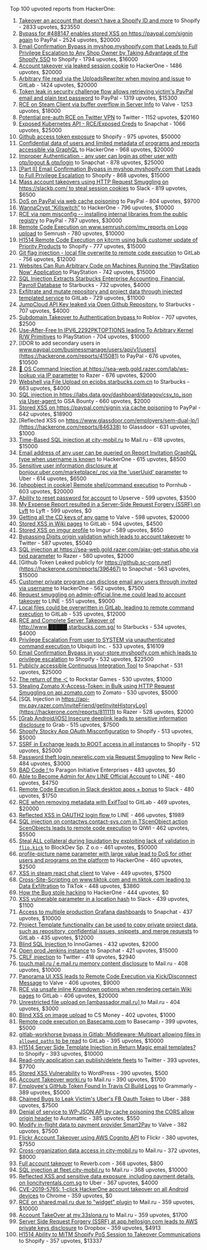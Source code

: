 Top 100 upvoted reports from HackerOne:

1. [Takeover an account that doesn't have a Shopify ID and more](https://hackerone.com/reports/867513) to Shopify - 2833 upvotes, $23550
2. [Bypass for #488147 enables stored XSS on https://paypal.com/signin again](https://hackerone.com/reports/510152) to PayPal - 2524 upvotes, $20000
3. [Email Confirmation Bypass in myshop.myshopify.com that Leads to Full Privilege Escalation to Any Shop Owner by Taking Advantage of the Shopify SSO](https://hackerone.com/reports/791775) to Shopify - 1794 upvotes, $16000
4. [Account takeover via leaked session cookie](https://hackerone.com/reports/745324) to HackerOne - 1486 upvotes, $20000
5. [Arbitrary file read via the UploadsRewriter when moving and issue](https://hackerone.com/reports/827052) to GitLab - 1424 upvotes, $20000
6. [Token leak in security challenge flow allows retrieving victim's PayPal email and plain text password](https://hackerone.com/reports/739737) to PayPal - 1319 upvotes, $15300
7. [RCE on Steam Client via buffer overflow in Server Info](https://hackerone.com/reports/470520) to Valve - 1253 upvotes, $18000
8. [Potential pre-auth RCE on Twitter VPN](https://hackerone.com/reports/591295) to Twitter - 1152 upvotes, $20160
9. [Exposed Kubernetes API - RCE/Exposed Creds](https://hackerone.com/reports/455645) to Snapchat - 1066 upvotes, $25000
10. [Github access token exposure](https://hackerone.com/reports/1087489) to Shopify - 975 upvotes, $50000
11. [Confidential data of users and limited metadata of programs and reports accessible via GraphQL](https://hackerone.com/reports/489146) to HackerOne - 968 upvotes, $20000
12. [Improper Authentication - any user can login as other user with otp/logout & otp/login](https://hackerone.com/reports/921780) to Snapchat - 878 upvotes, $25000
13. [[Part II] Email Confirmation Bypass in myshop.myshopify.com that Leads to Full Privilege Escalation](https://hackerone.com/reports/796808) to Shopify - 868 upvotes, $15000
14. [Mass account takeovers using HTTP Request Smuggling on https://slackb.com/ to steal session cookies](https://hackerone.com/reports/737140) to Slack - 819 upvotes, $6500
15. [DoS on PayPal via web cache poisoning](https://hackerone.com/reports/622122) to PayPal - 804 upvotes, $9700
16. [WannaCrypt “Killswitch”](https://hackerone.com/reports/228648) to HackerOne - 796 upvotes, $10000
17. [RCE via npm misconfig -- installing internal libraries from the public registry](https://hackerone.com/reports/925585) to PayPal - 787 upvotes, $30000
18. [Remote Code Execution on www.semrush.com/my_reports on Logo upload](https://hackerone.com/reports/403417) to Semrush - 780 upvotes, $10000
19. [H1514 Remote Code Execution on kitcrm using bulk customer update of Priority Products](https://hackerone.com/reports/422944) to Shopify - 777 upvotes, $15000
20. [Git flag injection - local file overwrite to remote code execution](https://hackerone.com/reports/658013) to GitLab - 756 upvotes, $12000
21. [Websites Can Run Arbitrary Code on Machines Running the 'PlayStation Now' Application](https://hackerone.com/reports/873614) to PlayStation - 742 upvotes, $15000
22. [SQL Injection Extracts Starbucks Enterprise Accounting, Financial, Payroll Database](https://hackerone.com/reports/531051) to Starbucks - 732 upvotes, $4000
23. [Exfiltrate and mutate repository and project data through injected templated service](https://hackerone.com/reports/446585) to GitLab - 729 upvotes, $11000
24. [JumpCloud API Key leaked via Open Github Repository.](https://hackerone.com/reports/716292) to Starbucks - 707 upvotes, $4000
25. [Subdomain Takeover to Authentication bypass ](https://hackerone.com/reports/335330) to Roblox - 707 upvotes, $2500
26. [Use-After-Free In IPV6_2292PKTOPTIONS leading To Arbitrary Kernel R/W Primitives](https://hackerone.com/reports/826026) to PlayStation - 704 upvotes, $10000
27. [IDOR to add secondary users in www.paypal.com/businessmanage/users/api/v1/users](https://hackerone.com/reports/415081) to PayPal - 676 upvotes, $10500
28. [🐞 OS Command Injection at https://sea-web.gold.razer.com/lab/ws-lookup via IP parameter](https://hackerone.com/reports/821962) to Razer - 676 upvotes, $2000
29. [Webshell via File Upload on ecjobs.starbucks.com.cn](https://hackerone.com/reports/506646) to Starbucks - 663 upvotes, $4000
30. [SQL injection in https://labs.data.gov/dashboard/datagov/csv_to_json via User-agent ](https://hackerone.com/reports/297478) to GSA Bounty - 660 upvotes, $2000
31. [Stored XSS on https://paypal.com/signin via cache poisoning](https://hackerone.com/reports/488147) to PayPal - 642 upvotes, $18900
32. [Reflected XSS on https://www.glassdoor.com/employers/sem-dual-lp/](https://hackerone.com/reports/846338) to Glassdoor - 631 upvotes, $1000
33. [Time-Based SQL injection at city-mobil.ru](https://hackerone.com/reports/868436) to Mail.ru - 618 upvotes, $15000
34. [Email address of any user can be queried on Report Invitation GraphQL type when username is known](https://hackerone.com/reports/792927) to HackerOne - 615 upvotes, $8500
35. [Sensitive user information disclosure at bonjour.uber.com/marketplace/_rpc via the 'userUuid' parameter](https://hackerone.com/reports/542340) to Uber - 614 upvotes, $6500
36. [[phpobject in cookie] Remote shell/command execution](https://hackerone.com/reports/141956) to Pornhub - 603 upvotes, $20000
37. [Ability to reset password for account](https://hackerone.com/reports/322985) to Upserve  - 599 upvotes, $3500
38. [My Expense Report resulted in a Server-Side Request Forgery (SSRF) on Lyft](https://hackerone.com/reports/885975) to Lyft - 599 upvotes, $0
39. [Getting all the CD keys of any game](https://hackerone.com/reports/391217) to Valve - 598 upvotes, $20000
40. [Stored XSS in Wiki pages](https://hackerone.com/reports/526325) to GitLab - 594 upvotes, $4500
41. [Stored XSS on imgur profile](https://hackerone.com/reports/484434) to Imgur - 589 upvotes, $650
42. [Bypassing Digits origin validation which leads to account takeover](https://hackerone.com/reports/129873) to Twitter - 587 upvotes, $5040
43. [SQL injection at https://sea-web.gold.razer.com/ajax-get-status.php via txid parameter](https://hackerone.com/reports/819738) to Razer - 580 upvotes, $2000
44. [Github Token Leaked publicly for https://github.sc-corp.net](https://hackerone.com/reports/396467) to Snapchat - 563 upvotes, $15000
45. [Customer private program can disclose email any users through invited via username](https://hackerone.com/reports/807448) to HackerOne - 562 upvotes, $7500
46. [Request smuggling on admin-official.line.me could lead to account takeover](https://hackerone.com/reports/740037) to LINE - 551 upvotes, $9000
47. [Local files could be overwritten in GitLab, leading to remote command execution](https://hackerone.com/reports/587854) to GitLab - 535 upvotes, $12000
48. [RCE and Complete Server Takeover of http://www.█████.starbucks.com.sg/](https://hackerone.com/reports/502758) to Starbucks - 534 upvotes, $4000
49. [Privilege Escalation From user to SYSTEM via unauthenticated command execution ](https://hackerone.com/reports/544928) to Ubiquiti Inc. - 533 upvotes, $16109
50. [Email Confirmation Bypass in your-store.myshopify.com which leads to privilege escalation](https://hackerone.com/reports/910300) to Shopify - 532 upvotes, $22500
51. [Publicly accessible Continuous Integration Tool](https://hackerone.com/reports/313457) to Snapchat - 531 upvotes, $25000
52. [The return of the ＜](https://hackerone.com/reports/639684) to Rockstar Games - 530 upvotes, $1000
53. [Stealing Zomato X-Access-Token: in Bulk using HTTP Request Smuggling on api.zomato.com](https://hackerone.com/reports/771666) to Zomato - 530 upvotes, $5000
54. [SQL Injection in https://api-my.pay.razer.com/inviteFriend/getInviteHistoryLog](https://hackerone.com/reports/811111) to Razer - 528 upvotes, $2000
55. [[Grab Android/iOS] Insecure deeplink leads to sensitive information disclosure](https://hackerone.com/reports/401793) to Grab - 515 upvotes, $7500
56. [Shopify Stocky App OAuth Misconfiguration](https://hackerone.com/reports/740989) to Shopify - 513 upvotes, $5000
57. [SSRF in Exchange leads to ROOT access in all instances](https://hackerone.com/reports/341876) to Shopify - 512 upvotes, $25000
58. [Password theft login.newrelic.com via Request Smuggling](https://hackerone.com/reports/498052) to New Relic - 484 upvotes, $3000
59. [BAD Code ! ](https://hackerone.com/reports/180074) to Paragon Initiative Enterprises - 483 upvotes, $0
60. [Able to Become Admin for Any LINE Official Account](https://hackerone.com/reports/698579) to LINE - 480 upvotes, $4750
61. [Remote Code Execution in Slack desktop apps + bonus](https://hackerone.com/reports/783877) to Slack - 480 upvotes, $1750
62. [RCE when removing metadata with ExifTool](https://hackerone.com/reports/1154542) to GitLab - 469 upvotes, $20000
63. [Reflected XSS in OAUTH2 login flow ](https://hackerone.com/reports/697099) to LINE - 466 upvotes, $1989
64. [SQL injection on contactws.contact-sys.com in TScenObject action ScenObjects leads to remote code execution](https://hackerone.com/reports/816254) to QIWI - 462 upvotes, $5500
65. [Steal ALL collateral during liquidation by exploiting lack of validation in `flip.kick`](https://hackerone.com/reports/684092) to BlockDev Sp. Z o.o - 461 upvotes, $50000
66. [profile-picture name parameter with large value lead to DoS for other users and programs on the platform](https://hackerone.com/reports/764434) to HackerOne - 460 upvotes, $2500
67. [XSS in steam react chat client](https://hackerone.com/reports/409850) to Valve - 449 upvotes, $7500
68. [Cross-Site-Scripting on www.tiktok.com and m.tiktok.com leading to Data Exfiltration](https://hackerone.com/reports/968082) to TikTok - 448 upvotes, $3860
69. [How the Bug stole hacking](https://hackerone.com/reports/762510) to HackerOne - 444 upvotes, $0
70. [XSS vulnerable parameter in a location hash](https://hackerone.com/reports/146336) to Slack - 439 upvotes, $1100
71. [Access to multiple production Grafana dashboards](https://hackerone.com/reports/663628) to Snapchat - 437 upvotes, $10000
72. [Project Template functionality can be used to copy private project data, such as repository, confidential issues, snippets, and merge requests](https://hackerone.com/reports/689314) to GitLab - 435 upvotes, $12000
73. [Blind SQL Injection ](https://hackerone.com/reports/758654) to InnoGames - 432 upvotes, $2000
74. [Open prod Jenkins instance](https://hackerone.com/reports/231460) to Snapchat - 421 upvotes, $15000
75. [CRLF injection](https://hackerone.com/reports/446271) to Twitter - 418 upvotes, $2940
76. [touch.mail.ru / e.mail.ru memory content disclosure](https://hackerone.com/reports/513236) to Mail.ru - 408 upvotes, $10000
77. [Panorama UI XSS leads to Remote Code Execution via Kick/Disconnect Message](https://hackerone.com/reports/631956) to Valve - 406 upvotes, $9000
78. [RCE via unsafe inline Kramdown options when rendering certain Wiki pages](https://hackerone.com/reports/1125425) to GitLab - 406 upvotes, $20000
79. [Unrestricted file upload on [ambassador.mail.ru] ](https://hackerone.com/reports/854032) to Mail.ru - 404 upvotes, $3000
80. [Blind XSS on image upload](https://hackerone.com/reports/1010466) to CS Money - 402 upvotes, $1000
81. [Remote code execution on Basecamp.com](https://hackerone.com/reports/365271) to Basecamp - 399 upvotes, $5000
82. [gitlab-workhorse bypass in Gitlab::Middleware::Multipart allowing files in `allowed_paths` to be read](https://hackerone.com/reports/850447) to GitLab - 395 upvotes, $10000
83. [H1514 Server Side Template Injection in Return Magic email templates?](https://hackerone.com/reports/423541) to Shopify - 393 upvotes, $10000
84. [Read-only application can publish/delete fleets](https://hackerone.com/reports/1032468) to Twitter - 393 upvotes, $7700
85. [Stored XSS Vulnerability](https://hackerone.com/reports/643908) to WordPress - 390 upvotes, $500
86. [Account Takeover worki.ru](https://hackerone.com/reports/744662) to Mail.ru - 390 upvotes, $1700
87. [Employee's GitHub Token Found In Travis CI Build Logs](https://hackerone.com/reports/496937) to Grammarly - 389 upvotes, $5000
88. [Chained Bugs to Leak Victim's Uber's FB Oauth Token](https://hackerone.com/reports/202781) to Uber - 388 upvotes, $7500
89. [Denial of service to WP-JSON API by cache poisoning the CORS allow origin header](https://hackerone.com/reports/591302) to Automattic - 385 upvotes, $550
90. [Modify in-flight data to payment provider Smart2Pay](https://hackerone.com/reports/1295844) to Valve - 382 upvotes, $7500
91. [Flickr Account Takeover using AWS Cognito API](https://hackerone.com/reports/1342088) to Flickr - 380 upvotes, $7550
92. [Cross-organization data access in city-mobil.ru](https://hackerone.com/reports/863983) to Mail.ru - 372 upvotes, $8000
93. [Full account takeover](https://hackerone.com/reports/314808) to Reverb.com - 368 upvotes, $800
94. [SQL injection at fleet.city-mobil.ru](https://hackerone.com/reports/881901) to Mail.ru - 368 upvotes, $10000
95. [Reflected XSS and sensitive data exposure, including payment details, on lioncityrentals.com.sg](https://hackerone.com/reports/340431) to Uber - 367 upvotes, $4000
96. [CVE-2019-5765: 1-click HackerOne account takeover on all Android devices](https://hackerone.com/reports/563870) to Chrome - 359 upvotes, $0
97. [RCE on shared.mail.ru due to "widget" plugin](https://hackerone.com/reports/518637) to Mail.ru - 359 upvotes, $10000
98. [Account TakeOver at my.33slona.ru](https://hackerone.com/reports/773519) to Mail.ru - 359 upvotes, $1700
99. [Server Side Request Forgery (SSRF) at app.hellosign.com leads to AWS private keys disclosure](https://hackerone.com/reports/923132) to Dropbox - 359 upvotes, $4913
100. [H1514 Ability to MiTM Shopify PoS Session to Takeover Communications](https://hackerone.com/reports/423467) to Shopify - 357 upvotes, $13337

